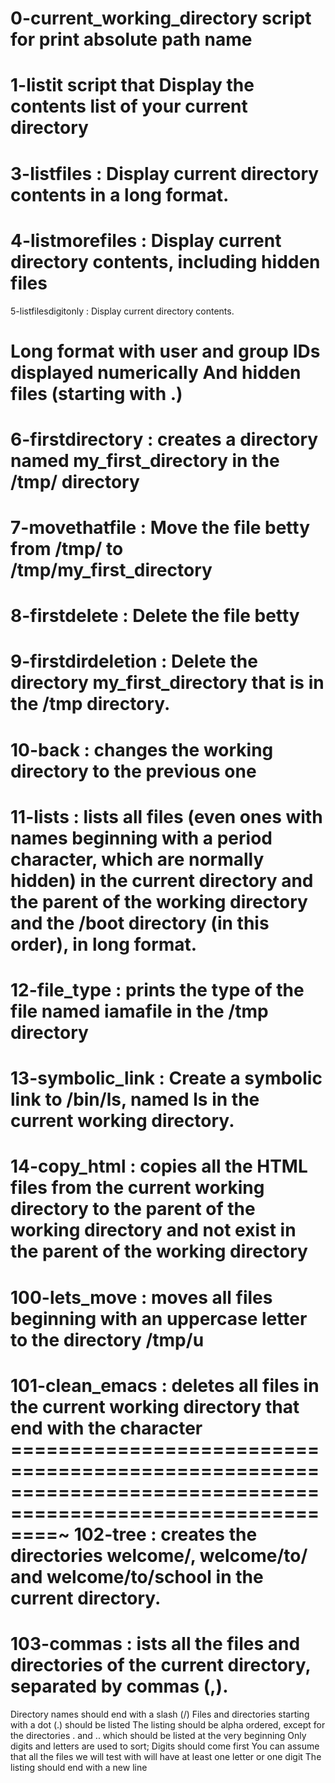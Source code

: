 0-current_working_directory script for print absolute path name
===========================================================================
1-listit script that Display the contents list of your current directory
=============================================================================
3-listfiles : Display current directory contents in a long format.
==============================================================================
4-listmorefiles : Display current directory contents, including hidden files
===============================================================================
5-listfilesdigitonly : Display current directory contents.

Long format
with user and group IDs displayed numerically
And hidden files (starting with .)
========================================================================================
6-firstdirectory : creates a directory named my_first_directory in the /tmp/ directory
=========================================================================================
7-movethatfile : Move the file betty from /tmp/ to /tmp/my_first_directory
=============================================================================================
8-firstdelete : Delete the file betty
=============================================================================================
9-firstdirdeletion : Delete the directory my_first_directory that is in the /tmp directory.
================================================================================================
10-back : changes the working directory to the previous one
================================================================================================
11-lists : lists all files (even ones with names beginning with a period character, which are normally hidden) in the current directory and the parent of the working directory and the /boot directory (in this order), in long format.
==================================================================================================
12-file_type : prints the type of the file named iamafile in the /tmp directory
=====================================================================================================
13-symbolic_link : Create a symbolic link to /bin/ls, named __ls__ in the current working directory.
============================================================================================================
14-copy_html :  copies all the HTML files from the current working directory to the parent of the working directory and not exist in the parent of the working directory 
=============================================================================================================
100-lets_move : moves all files beginning with an uppercase letter to the directory /tmp/u
============================================================================================================
101-clean_emacs : deletes all files in the current working directory that end with the character 
============================================================================================================~
102-tree : creates the directories welcome/, welcome/to/ and welcome/to/school in the current directory.
==============================================================================================================
103-commas : ists all the files and directories of the current directory, separated by commas (,).
=======================================================================================================

Directory names should end with a slash (/)
Files and directories starting with a dot (.) should be listed
The listing should be alpha ordered, except for the directories . and .. which should be listed at the very beginning
Only digits and letters are used to sort; Digits should come first
You can assume that all the files we will test with will have at least one letter or one digit
The listing should end with a new line
